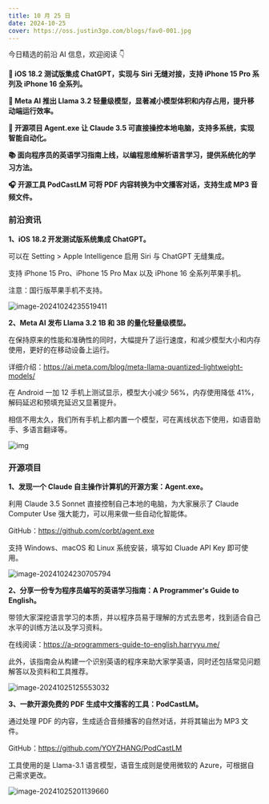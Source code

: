 ```yaml
---
title: 10 月 25 日
date: 2024-10-25
cover: https://oss.justin3go.com/blogs/fav0-001.jpg
---
```


今日精选的前沿 AI 信息，欢迎阅读 👇

**📱 iOS 18.2 测试版集成 ChatGPT，实现与 Siri 无缝对接，支持 iPhone 15 Pro 系列及 iPhone 16 全系列。**

**🚀 Meta AI 推出 Llama 3.2 轻量级模型，显著减小模型体积和内存占用，提升移动端运行效率。**

**🤖 开源项目 Agent.exe 让 Claude 3.5 可直接操控本地电脑，支持多系统，实现智能自动化。**

**📚 面向程序员的英语学习指南上线，以编程思维解析语言学习，提供系统化的学习方法。**

**🎧 开源工具 PodCastLM 可将 PDF 内容转换为中文播客对话，支持生成 MP3 音频文件。**



### 前沿资讯

**1、iOS 18.2 开发测试版系统集成 ChatGPT。**

可以在 Setting > Apple Intelligence 启用 Siri 与 ChatGPT 无缝集成。

支持 iPhone 15 Pro、iPhone 15 Pro Max 以及 iPhone 16 全系列苹果手机。

注意：国行版苹果手机不支持。

![image-20241024235519411](https://cdn.jsdelivr.net/gh/freelander/oss@master/ai-daily/2024-10-24/image-20241024235519411.png)

**2、Meta AI 发布 Llama 3.2 1B 和 3B 的量化轻量级模型。**

在保持原来的性能和准确性的同时，大幅提升了运行速度，和减少模型大小和内存使用，更好的在移动设备上运行。

详细介绍：https://ai.meta.com/blog/meta-llama-quantized-lightweight-models/

在 Android 一加 12 手机上测试显示，模型大小减少 56%，内存使用降低 41%，解码延迟和预填充延迟又显著提升。

相信不用太久，我们所有手机上都内置一个模型，可在离线状态下使用，如语音助手、多语言翻译等。

![img](https://scontent-hkg1-1.xx.fbcdn.net/v/t39.2365-6/464303495_1293050525196145_4189921653081247074_n.png?_nc_cat=105&ccb=1-7&_nc_sid=e280be&_nc_ohc=UOoVGG_dPScQ7kNvgHZVkNi&_nc_zt=14&_nc_ht=scontent-hkg1-1.xx&_nc_gid=AhT7tpk2Q5Ix_30NOwW-QK6&oh=00_AYBPiensRhmdlVNtAlDPVdbjqalh9nSHWEgebZ6s-Mu47w&oe=67356A08)



### 开源项目

**1、发现一个 Claude 自主操作计算机的开源方案：Agent.exe。**

利用 Claude 3.5 Sonnet 直接控制自己本地的电脑，为大家展示了 Claude Computer Use 强大能力，可以用来做一些自动化智能体。

GitHub：https://github.com/corbt/agent.exe

支持 Windows、macOS 和 Linux 系统安装，填写如 Cluade API Key 即可使用。

![image-20241024230705794](https://cdn.jsdelivr.net/gh/freelander/oss@master/ai-daily/2024-10-24/image-20241024230705794.png)



**2、分享一份专为程序员编写的英语学习指南：A Programmer's Guide to English。**

带领大家深挖语言学习的本质，并以程序员易于理解的方式去思考，找到适合自己水平的训练方法以及学习资料。

在线阅读：https://a-programmers-guide-to-english.harryyu.me/

此外，该指南会从构建一个识别英语的程序来助大家学英语，同时还包括常见问题解答以及资料和工具推荐。

![image-20241025125553032](https://cdn.jsdelivr.net/gh/freelander/oss@master/ai-daily/2024-10-25/image-20241025125553032.png)



**3、一款开源免费的 PDF 生成中文播客的工具：PodCastLM。**

通过处理 PDF 的内容，生成适合音频播客的自然对话，并将其输出为 MP3 文件。

GitHub：https://github.com/YOYZHANG/PodCastLM

工具使用的是 Llama-3.1 语言模型，语音生成则是使用微软的 Azure，可根据自己需求更改。

![image-20241025201139660](https://cdn.jsdelivr.net/gh/freelander/oss@master/ai-daily/2024-10-25/image-20241025201139660.png)